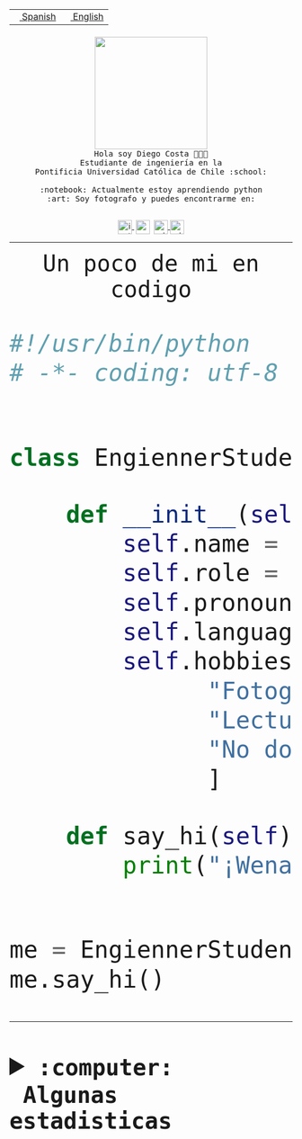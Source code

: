 <table border="0"  align="right">
 <tr><td><a href="README.md"><img src="https://upload.wikimedia.org/wikipedia/commons/thumb/8/89/Bandera_de_Espa%C3%B1a.svg/1200px-Bandera_de_Espa%C3%B1a.svg.png" height="10"> Spanish</a></td>
 <td><a href="README.en.md"><img src="https://upload.wikimedia.org/wikipedia/commons/a/a4/Flag_of_the_United_States.svg" height="10"> English</a></td></tr>
</table><br><br><br>


<p align="center">
  <img src="https://github.com/diegocostares/diegocostares/blob/main/Images/aaa2.gif?raw=true" height="200px" weight="200px">
  <br><samp>
    Hola soy Diego Costa 👨🏻‍💻<br>
    Estudiante de ingeniería en la <br>
    Pontificia Universidad Católica de Chile :school:<br>
  <br>
    :notebook: Actualmente estoy aprendiendo python <br>
    :art: Soy fotografo y puedes encontrarme en: <br>
  <br></samp>
  
</p>

<p align="center">
   <a href="https://instagram.com/diegocosta_no" target="blank">
    <img 
    align="center" src="https://cdn.jsdelivr.net/npm/simple-icons@3.0.1/icons/instagram.svg" alt="instagram" height="25px" width="25px" />
  </a>
  <a style="border: 3px solid; color: white;"href="https://t.me/diegocosta_no" target="blank">
  <img
  align="center" alt="Telegram" width="25px" src="https://icons-for-free.com/iconfiles/png/512/Telegram-1324888767380505522.png" />
</a>
<a href="https://api.whatsapp.com/send?phone=56971897835&text=Hola!" target="blank">
  <img
  align="center" alt="wtsp" width="25px" src="https://img.icons8.com/pastel-glyph/2x/whatsapp--v2.png" />
</a>
<a href="https://www.linkedin.com/in/diego-costa-786249213/" target="blank">
  <img
  align="center" alt="wtsp" width="25px" src="https://img.icons8.com/metro/452/linkedin.png" />
</a>

  </a>
</p>

---


<p align="center"><font size="25"><samp>Un poco de mi en codigo</samp></front></p>


```python
#!/usr/bin/python
# -*- coding: utf-8 -*-


class EngiennerStudent:

    def __init__(self):
        self.name = "Diego Costa"
        self.role = "Estudiante"
        self.pronouns = "he/him"
        self.language_spoken = ["es_CL", "en_US"]
        self.hobbies = [
              "Fotografia",
              "Lectura",
              "No dormir",
              ]

    def say_hi(self):
        print("¡Wena mundo!")


me = EngiennerStudent()
me.say_hi()
```
---
<details>
  <summary><b><samp>:computer: &nbsp;Algunas estadisticas</samp></b></summary>
  <br/></p>

<!--START_SECTION:waka-->
![Code Time](http://img.shields.io/badge/Code%20Time-953%20hrs%202%20mins-blue)

**Soy nocturno 🦉** 

```text
🌞 Mañana                 11 commits          ░░░░░░░░░░░░░░░░░░░░░░░░░   00.39 % 
🌆 Día                    867 commits         ████████░░░░░░░░░░░░░░░░░   31.03 % 
🌃 Tarde                  1221 commits        ███████████░░░░░░░░░░░░░░   43.70 % 
🌙 Noche                  695 commits         ██████░░░░░░░░░░░░░░░░░░░   24.87 % 
```
📅 **Soy más productivo los Martes** 

```text
Lunes                    433 commits         ████░░░░░░░░░░░░░░░░░░░░░   15.50 % 
Martes                   551 commits         █████░░░░░░░░░░░░░░░░░░░░   19.72 % 
Miércoles                354 commits         ███░░░░░░░░░░░░░░░░░░░░░░   12.67 % 
Jueves                   376 commits         ███░░░░░░░░░░░░░░░░░░░░░░   13.46 % 
Viernes                  429 commits         ████░░░░░░░░░░░░░░░░░░░░░   15.35 % 
Sábado                   223 commits         ██░░░░░░░░░░░░░░░░░░░░░░░   07.98 % 
Domingo                  428 commits         ████░░░░░░░░░░░░░░░░░░░░░   15.32 % 
```


📊 **Esta semana me dediqué a** 

```text
🐱‍💻 Proyectos: 
2023-1-S4-Grupo2-Scraper 13 hrs 31 mins      ███████████████████░░░░░░   75.11 % 
2023-1-S4-Grupo2-Frontend1 hr 24 mins        ██░░░░░░░░░░░░░░░░░░░░░░░   07.85 % 
Unknown Project          1 hr 14 mins        ██░░░░░░░░░░░░░░░░░░░░░░░   06.87 % 
testapi                  45 mins             █░░░░░░░░░░░░░░░░░░░░░░░░   04.21 % 
server respaldlo         29 mins             █░░░░░░░░░░░░░░░░░░░░░░░░   02.73 % 
```


 Last Updated on 23/05/2023 01:37:38 UTC
<!--END_SECTION:waka-->
  
  

<p align="center"> <img src="https://github-readme-stats.vercel.app/api?username=diegocostares&show_icons=true&theme=ayu-mirage" alt="abhisheknaiidu" /></p>
 
</details>
